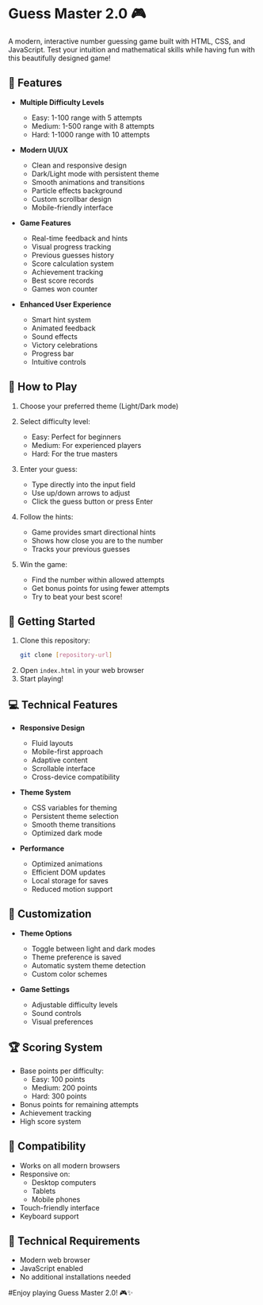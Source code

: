 # Guess Master 2.0 🎮

A modern, interactive number guessing game built with HTML, CSS, and JavaScript. Test your intuition and mathematical skills while having fun with this beautifully designed game!

## 🌟 Features

- **Multiple Difficulty Levels**
  - Easy: 1-100 range with 5 attempts
  - Medium: 1-500 range with 8 attempts
  - Hard: 1-1000 range with 10 attempts

- **Modern UI/UX**
  - Clean and responsive design
  - Dark/Light mode with persistent theme
  - Smooth animations and transitions
  - Particle effects background
  - Custom scrollbar design
  - Mobile-friendly interface

- **Game Features**
  - Real-time feedback and hints
  - Visual progress tracking
  - Previous guesses history
  - Score calculation system
  - Achievement tracking
  - Best score records
  - Games won counter

- **Enhanced User Experience**
  - Smart hint system
  - Animated feedback
  - Sound effects
  - Victory celebrations
  - Progress bar
  - Intuitive controls

## 🎯 How to Play

1. Choose your preferred theme (Light/Dark mode)
2. Select difficulty level:
   - Easy: Perfect for beginners
   - Medium: For experienced players
   - Hard: For the true masters

3. Enter your guess:
   - Type directly into the input field
   - Use up/down arrows to adjust
   - Click the guess button or press Enter

4. Follow the hints:
   - Game provides smart directional hints
   - Shows how close you are to the number
   - Tracks your previous guesses

5. Win the game:
   - Find the number within allowed attempts
   - Get bonus points for using fewer attempts
   - Try to beat your best score!

## 🚀 Getting Started

1. Clone this repository:
   ```bash
   git clone [repository-url]
   ```
2. Open `index.html` in your web browser
3. Start playing!

## 💻 Technical Features

- **Responsive Design**
  - Fluid layouts
  - Mobile-first approach
  - Adaptive content
  - Scrollable interface
  - Cross-device compatibility

- **Theme System**
  - CSS variables for theming
  - Persistent theme selection
  - Smooth theme transitions
  - Optimized dark mode

- **Performance**
  - Optimized animations
  - Efficient DOM updates
  - Local storage for saves
  - Reduced motion support

## 🎨 Customization

- **Theme Options**
  - Toggle between light and dark modes
  - Theme preference is saved
  - Automatic system theme detection
  - Custom color schemes

- **Game Settings**
  - Adjustable difficulty levels
  - Sound controls
  - Visual preferences

## 🏆 Scoring System

- Base points per difficulty:
  - Easy: 100 points
  - Medium: 200 points
  - Hard: 300 points
- Bonus points for remaining attempts
- Achievement tracking
- High score system

## 📱 Compatibility

- Works on all modern browsers
- Responsive on:
  - Desktop computers
  - Tablets
  - Mobile phones
- Touch-friendly interface
- Keyboard support

## 🔧 Technical Requirements

- Modern web browser
- JavaScript enabled
- No additional installations needed

#Enjoy playing Guess Master 2.0! 🎮✨
